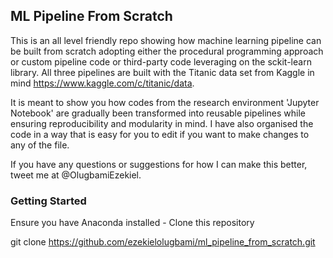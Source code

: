 ## ML Pipeline From Scratch

This is an all level friendly repo showing how machine learning pipeline can be built from scratch adopting either the procedural programming approach or custom pipeline code or third-party code leveraging on the sckit-learn library. All three pipelines are built with the Titanic data set from Kaggle in mind https://www.kaggle.com/c/titanic/data.

It is meant to show you how codes from the research environment 'Jupyter Notebook' are gradually been transformed into reusable pipelines while ensuring reproducibility and modularity in mind. I have also organised the code in a way that is easy for you to edit if you want to make changes to any of the file.

If you have any questions or suggestions for how I can make this better, tweet me at @OlugbamiEzekiel.

### Getting Started

Ensure you have Anaconda installed -
Clone this repository

git clone https://github.com/ezekielolugbami/ml_pipeline_from_scratch.git
